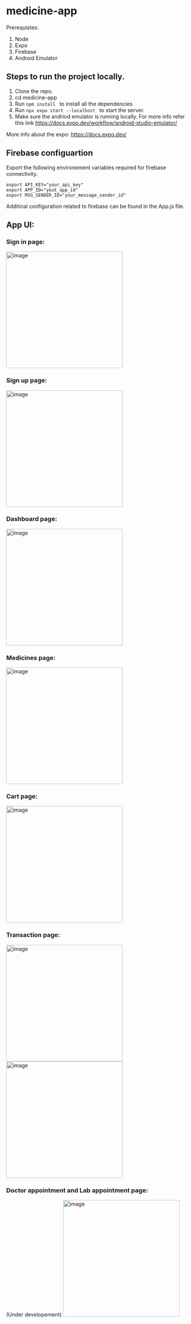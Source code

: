 # medicine-app
Prerequistes:
1. Node 
2. Expo
3. Firebase
3. Android Emulator

## Steps to run the project locally.
1. Clone the repo.
2. cd medicine-app
3. Run ```npm install ``` to install all the dependencies
4. Run ```npx expo start --localhost ``` to start the server.
5. Make sure the andriod emulator is running locally. For more info refer this link https://docs.expo.dev/workflow/android-studio-emulator/

More info about the expo: https://docs.expo.dev/

## Firebase configuartion
Export the following environement variables required for firebase connectivity.
```
export API_KEY="your_api_key"
export APP_ID="yout_app_id"
export MSG_SENDER_ID="your_message_sender_id"
```

Additinal configuration related to firebase can be found in the App.js file.

## App UI:
### Sign in page:
<img width="313" alt="image" src="https://user-images.githubusercontent.com/46806187/195970766-c876a5b8-3663-4309-89ad-375d3f760d0e.png">

### Sign up page:
<img width="313" alt="image" src="https://user-images.githubusercontent.com/46806187/195970778-a5a27b22-04df-4d4f-8b7b-b9210310cf3f.png">

### Dashboard page:
<img width="313" alt="image" src="https://user-images.githubusercontent.com/46806187/195970787-14b96c90-c9ad-4075-88ad-506836551f05.png">

### Medicines page:
<img width="313" alt="image" src="https://user-images.githubusercontent.com/46806187/195970797-63ff2b86-137c-428f-b28c-92ad23141a68.png">

### Cart page:
<img width="313" alt="image" src="https://user-images.githubusercontent.com/46806187/195970818-a5065973-61b2-4112-a0cc-8b8135e189f0.png">

### Transaction page:
<img width="313" alt="image" src="https://user-images.githubusercontent.com/46806187/195970838-364fe593-dedc-4922-a740-9d0b49ffe5b7.png">

<img width="313" alt="image" src="https://user-images.githubusercontent.com/46806187/195970849-3016775c-efcd-4645-b774-01e95178d621.png">

### Doctor appointment and Lab appointment page:
(Under developement)
<img width="313" alt="image" src="https://user-images.githubusercontent.com/46806187/195970877-418afd4f-0fa4-4111-8149-6bbc58272db1.png">


